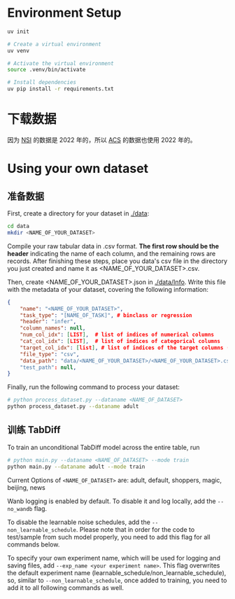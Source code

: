 # Environment Setup

```bash
uv init

# Create a virtual environment
uv venv

# Activate the virtual environment
source .venv/bin/activate

# Install dependencies
uv pip install -r requirements.txt
```

# 下载数据

因为 [NSI](https://www.hec.usace.army.mil/confluence/nsi/technicalreferences/latest/technical-documentation) 的数据是 2022 年的，所以
[ACS](https://www2.census.gov/programs-surveys/acs/data/pums/2022/1-Year/) 的数据也使用 2022 年的。

# Using your own dataset

## 准备数据

First, create a directory for your dataset in [./data](./data):

```bash
cd data
mkdir <NAME_OF_YOUR_DATASET>
```

Compile your raw tabular data in .csv format. **The first row should be the header** indicating the name of each column, and the remaining rows are records. After finishing these steps, place you data's csv file in the directory you just created and name it as <NAME_OF_YOUR_DATASET>.csv. 

Then, create <NAME_OF_YOUR_DATASET>.json in [./data/Info](./data/Info). Write this file with the metadata of your dataset, covering the following information:

```json
{
    "name": "<NAME_OF_YOUR_DATASET>",
    "task_type": "[NAME_OF_TASK]", # binclass or regression
    "header": "infer",
    "column_names": null,
    "num_col_idx": [LIST],  # list of indices of numerical columns
    "cat_col_idx": [LIST],  # list of indices of categorical columns
    "target_col_idx": [list], # list of indices of the target columns (for MLE)
    "file_type": "csv",
    "data_path": "data/<NAME_OF_YOUR_DATASET>/<NAME_OF_YOUR_DATASET>.csv"
    "test_path": null,
}
```

Finally, run the following command to process your dataset:

```bash
# python process_dataset.py --dataname <NAME_OF_DATASET>
python process_dataset.py --dataname adult
```

## 训练 TabDiff


To train an unconditional TabDiff model across the entire table, run

```bash
# python main.py --dataname <NAME_OF_DATASET> --mode train
python main.py --dataname adult --mode train
```

Current Options of ```<NAME_OF_DATASET>``` are: adult, default, shoppers, magic, beijing, news

Wanb logging is enabled by default. To disable it and log locally, add the ```--no_wandb``` flag.

To disable the learnable noise schedules, add the ```--non_learnable_schedule```. Please note that in order for the code to test/sample from such model properly, you need to add this flag for all commands below.

To specify your own experiment name, which will be used for logging and saving files, add ```--exp_name <your experiment name>```. This flag overwrites the default experiment name (learnable_schedule/non_learnable_schedule), so, similar to ```--non_learnable_schedule```, once added to training, you need to add it to all following commands as well.